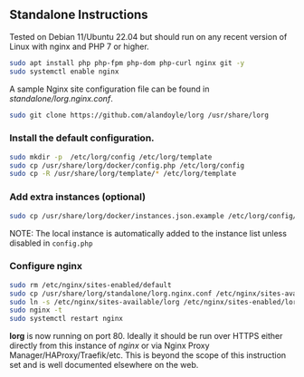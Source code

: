 ## Standalone Instructions

Tested on Debian 11/Ubuntu 22.04 but should run on any recent version of Linux with nginx and PHP 7 or higher.

```bash
sudo apt install php php-fpm php-dom php-curl nginx git -y
sudo systemctl enable nginx
```

A sample Nginx site configuration file can be found in *standalone/lorg.nginx.conf*.

```bash
sudo git clone https://github.com/alandoyle/lorg /usr/share/lorg
```

### Install the default configuration.

```bash
sudo mkdir -p  /etc/lorg/config /etc/lorg/template
sudo cp /usr/share/lorg/docker/config.php /etc/lorg/config
sudo cp -R /usr/share/lorg/template/* /etc/lorg/template
```

### Add extra instances (optional)

```bash
sudo cp /usr/share/lorg/docker/instances.json.example /etc/lorg/config/instance.json
```

NOTE: The local instance is automatically added to the instance list unless disabled in `config.php`

### Configure nginx

```bash
sudo rm /etc/nginx/sites-enabled/default
sudo cp /usr/share/lorg/standalone/lorg.nginx.conf /etc/nginx/sites-available/lorg
sudo ln -s /etc/nginx/sites-available/lorg /etc/nginx/sites-enabled/lorg
sudo nginx -t
sudo systemctl restart nginx
```

**lorg** is now running on port 80. Ideally it should be run over HTTPS either directly from this instance of *nginx* or via Nginx Proxy Manager/HAProxy/Traefik/etc. This is beyond the scope of this instruction set and is well documented elsewhere on the web.
